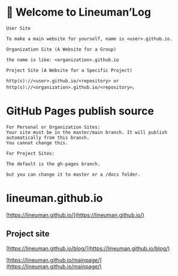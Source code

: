

# 👋 Welcome to Lineuman’Log

```
User Site

To make a main website for yourself, name is <user>.github.io.

Organization Site (A Website for a Group)

the name is like: <organization>.github.io

Project Site (A Website for a Specific Project)

http(s)://<user>.github.io/<repository> or http(s)://<organization>.github.io/<repository>。
```

# GitHub Pages publish source
```
For Personal or Organization Sites:
Your site must be in the master/main branch. It will publish automatically from this branch.
You cannot change this.

For Project Sites:

The default is the gh-pages branch.

but you can change it to master or a /docs folder.
```

# lineuman.github.io
[https://lineuman.github.io/](https://lineuman.github.io/)


## Project site

[https://lineuman.github.io/blog/](https://lineuman.github.io/blog/)

[https://lineuman.github.io/mainpage/](https://lineuman.github.io/mainpage/)




